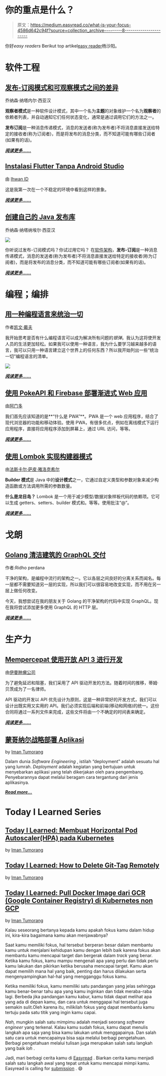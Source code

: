 # 你的重点是什么？

> 原文：<https://medium.easyread.co/what-is-your-focus-4586d642c94f?source=collection_archive---------8----------------------->

你好*easy readers* Berikut top artikel[easy reader](https://medium.com/easyread)杨沙阳。

# 软件工程

## [发布-订阅模式和可观察模式之间的差异](https://medium.com/easyread/difference-between-pub-sub-pattern-and-observable-pattern-d5ae3d81e6ce)

乔纳森·纳塔内尔·西亚汉

**观察者模式**是一种软件设计模式，其中一个名为**主题**的对象维护一个名为**观察者**的依赖者列表，并自动通知它们任何状态变化，通常是通过调用它们的方法之一。

**发布订阅**是一种消息传递模式，消息的发送者(称为发布者)不将消息直接发送给特定的接收者(称为订阅者)，而是将发布的消息分类，而不知道可能有哪些订阅者(如果有的话)。

[***阅读更多……***](https://medium.com/easyread/difference-between-pub-sub-pattern-and-observable-pattern-d5ae3d81e6ce)

## [Instalasi Flutter Tanpa Android Studio](https://medium.com/easyread/instalasi-flutter-tanpa-android-studio-2a0876302a68)

由 [Ihwan ID](https://medium.com/u/70f7ebd1a0ef?source=post_page-----4586d642c94f--------------------------------)

这是我第一次在一个不稳定的环境中看到这样的景象。

[***阅读更多……***](https://medium.com/easyread/instalasi-flutter-tanpa-android-studio-2a0876302a68)

## [创建自己的 Java 发布库](https://medium.com/easyread/create-your-own-java-pubsub-library-fbee21d0bb44)

乔纳森·纳塔纳埃尔·西亚汉

![](img/b5230deeb5accd096a9a244029c1e535.png)

你听说过发布-订阅模式吗？你试过用它吗？
在[软件架构](https://en.wikipedia.org/wiki/Software_architecture)，**发布-订阅**是一种消息传递模式，消息的发送者(称为发布者)不将消息直接发送给特定的接收者(称为订阅者)，而是将发布的消息分类，而不知道可能有哪些订阅者(如果有的话)。

[***阅读更多……***](https://medium.com/easyread/create-your-own-java-pubsub-library-fbee21d0bb44)

# 编程；编排

## [用一种编程语言来统治一切](https://medium.com/easyread/the-one-programming-language-to-rule-them-all-989ccc024b1b)

作者[凯文·戴夫](https://medium.com/u/8cb3ff087496?source=post_page-----4586d642c94f--------------------------------)

我开始思考是否有什么编程语言可以成为解决所有问题的*银弹*。我认为这将使开发人员的生活更加轻松。如果我可以使用一种语言，我为什么要学习越来越多的语言，我可以只用一种语言建立这个世界上的任何东西？所以我开始列出一些“统治一切”编程语言的清单。

![](img/70077d3dead67c835c6fab80274d5bce.png)

[***阅读更多……***](https://medium.com/easyread/the-one-programming-language-to-rule-them-all-989ccc024b1b)

## [使用 PokeAPI 和 Firebase 部署渐进式 Web 应用](https://medium.com/easyread/progressive-web-apps-with-pokeapi-and-deploy-using-firebase-9e6aeb9e3abd)

由[阿门多](https://medium.com/u/39c73b5e1a9d?source=post_page-----4586d642c94f--------------------------------)

我们首先应该知道的是**“什么是 PWA”**。PWA 是一个 web 应用程序，结合了现代浏览器的功能和移动体验。使用 PWA，有很多优点，例如在离线模式下运行应用程序，直接将应用程序添加到屏幕上，通过 URL 访问，等等。

[***阅读更多……***](https://medium.com/easyread/progressive-web-apps-with-pokeapi-and-deploy-using-firebase-9e6aeb9e3abd)

## [使用 Lombok 实现构建器模式](https://medium.com/easyread/how-to-create-builder-pattern-in-3-line-d916fafbb193)

由[法斯卡尔·萨皮·雅洛克希尔](https://medium.com/u/8b5ec4a996c1?source=post_page-----4586d642c94f--------------------------------)

**Builder 模式**是 Java 中的**设计模式**之一，它通过自定义类型和参数对象来减少构造函数或方法调用所需的参数数量。

**什么是龙目岛？** Lombok 是一个用于减少模型/数据对象样板代码的依赖项。它可以生成 getters、setters、builder 模式和。等等。使用批注“@”。

[***阅读更多……***](https://medium.com/easyread/how-to-create-builder-pattern-in-3-line-d916fafbb193)

# 戈朗

## [Golang 清洁建筑的 GraphQL 交付](https://medium.com/easyread/graphql-delivery-on-golangs-clean-architecture-5c995a17b3a8)

作者:Ridho perdana

干净的架构，是编程中流行的架构之一。它以各层之间良好的分离关系而闻名。每一层都不需要知道另一层的实现，所以我们可以很容易地改变实现，而不用在另一层上做任何改变。

今天，我想尝试在我的朋友关于 Golang 的干净架构的代码中实现 GraphQL。现在我将尝试添加更多使用 GraphQL 的 HTTP 层。

[***阅读更多……***](https://medium.com/easyread/graphql-delivery-on-golangs-clean-architecture-5c995a17b3a8)

# 生产力

## [Mempercepat 使用开放 API 3 进行开发](https://medium.com/easyread/mempercepat-proses-development-dengan-open-api-3-8502011b7463)

由[伊曼肿瘤公司](https://medium.com/u/ef42567fbbae?source=post_page-----4586d642c94f--------------------------------)

为了避免延迟和阻塞，我们采用了 API 驱动开发的方法。随着时间的推移，蒂姆·贝茨成为了一名律师。

API 驱动的开发以 API 优先设计为原则，这是一种非常好的开发方式，我们可以设计出既实用又实用的 API。我们必须实现后端和前端(移动和网络)的统一。这份合同将通过一系列文件来完成，这些文件将由一个不确定的时间表来确定。

[***阅读更多……***](https://medium.com/easyread/mempercepat-proses-development-dengan-open-api-3-8502011b7463)

## [蒙哥纳尔战略部署 Aplikasi](https://medium.com/easyread/mengenal-strategi-deployment-aplikasi-23eef9f6f8dd)

by [Iman Tumorang](https://medium.com/u/ef42567fbbae?source=post_page-----4586d642c94f--------------------------------)

Dalam dunia *Software Engineering* , istilah “deployment” adalah sesuatu hal yang lumrah. *Deployment* adalah kegiatan yang bertujuan untuk menyebarkan aplikasi yang telah dikerjakan oleh para pengembang. Penyebarannya dapat melalui beragam cara tergantung dari jenis aplikasinya.

[***Read more…***](https://medium.com/easyread/mengenal-strategi-deployment-aplikasi-23eef9f6f8dd)

# Today I Learned Series

## [Today I Learned: Membuat Horizontal Pod Autoscaler(HPA) pada Kubernetes](https://medium.com/easyread/today-i-learned-membuat-horizontal-pod-autoscaler-hpa-pada-kubernetes-86da03095071)

by [Iman Tumorang](https://medium.com/u/ef42567fbbae?source=post_page-----4586d642c94f--------------------------------)

## [Today I Learned: How to Delete Git-Tag Remotely](https://medium.com/easyread/today-i-learned-how-to-delete-git-tag-remotely-caa95dc3a495)

by [Iman Tumorang](https://medium.com/u/ef42567fbbae?source=post_page-----4586d642c94f--------------------------------)

## [Today I Learned: Pull Docker Image dari GCR (Google Container Registry) di Kubernetes non GCP](https://medium.com/easyread/today-i-learned-pull-docker-image-dari-gcr-google-container-registry-di-kubernetes-non-gcp-c142f530047e)

by [Iman Tumorang](https://medium.com/u/ef42567fbbae?source=post_page-----4586d642c94f--------------------------------)

Kalau seseorang bertanya kepada kamu apakah fokus kamu dalam hidup ini, kira-kira bagaimana kamu akan menjawabnya?

Saat kamu memiliki fokus, hal tersebut berperan besar dalam membantu kamu untuk menjalani kehidupan kamu dengan lebih baik karena fokus akan membantu kamu mencapai target dan bergerak dalam *track* yang benar. Ketika kamu fokus, kamu mampu mengenali apa yang perlu dan tidak perlu kamu lakukan dan pikirkan ketika berusaha mencapai target. Kamu akan dapat memilih mana hal yang baik, penting dan harus dilakukan serta mengenyampingkan hal-hal yang mengganggu fokus kamu.

Ketika memiliki fokus, kamu memiliki satu pandangan yang jelas sehingga kamu benar-benar tahu apa yang kamu inginkan dan tidak meraba-raba lagi. Berbeda jika pandangan kamu kabur, kamu tidak dapat melihat apa yang ada di depan kamu, dan cara untuk menggapai hal tersebut juga semakin sulit.Oleh karena itu, milikilah fokus yang dapat membantu kamu tertuju pada satu titik yang ingin kamu capai.

*Nah,* mungkin salah satu mimpimu adalah menjadi seorang *software engineer* yang terkenal. Kalau kamu sudah fokus, kamu dapat menulis langkah apa saja yang bisa kamu lakukan untuk menggapainya. Dan salah satu cara untuk mencapainya bisa saja melalui berbagi pengetahuan. Berbagi pengetahuan melalui tulisan juga merupakan salah satu langkah yang baik *loh* .

Jadi, mari berbagi cerita kamu di [Easyread](https://medium.com/easyread) . Biarkan cerita kamu menjadi salah satu langkah awal yang tepat untuk kamu mencapai mimpi kamu. Easyread is calling for [submission](https://medium.com/easyread/about-easyread-74b20960e180) . 😄